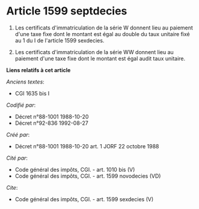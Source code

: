 # Article 1599 septdecies

1. Les certificats d'immatriculation de la série W donnent lieu au paiement d'une taxe fixe dont le montant est égal au
double du taux unitaire fixé au 1 du I de l'article 1599 sexdecies. 

2. Les certificats d'immatriculation de la série WW donnent lieu au paiement d'une taxe fixe dont le montant est égal audit
taux unitaire.

**Liens relatifs à cet article**

_Anciens textes_:

  - CGI 1635 bis I

_Codifié par_:

  - Décret n°88-1001 1988-10-20
  - Décret n°92-836 1992-08-27

_Créé par_:

  - Décret n°88-1001 1988-10-20 art. 1 JORF 22 octobre 1988

_Cité par_:

  - Code général des impôts, CGI. - art. 1010 bis (V)
  - Code général des impôts, CGI. - art. 1599 novodecies (VD)

_Cite_:

  - Code général des impôts, CGI. - art. 1599 sexdecies (V)
